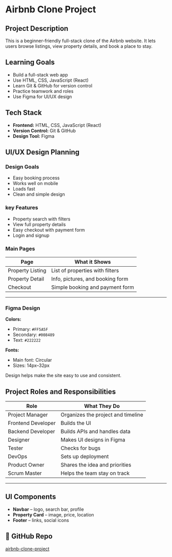 
#  Airbnb Clone Project

## Project Description

This is a beginner-friendly full-stack clone of the Airbnb website. It lets users browse listings, view property details, and book a place to stay.


## Learning Goals

- Build a full-stack web app
- Use HTML, CSS, JavaScript (React)
- Learn Git & GitHub for version control
- Practice teamwork and roles
- Use Figma for UI/UX design



## Tech Stack

- **Frontend:** HTML, CSS, JavaScript (React)
- **Version Control:** Git & GitHub
- **Design Tool:** Figma


## UI/UX Design Planning

### Design Goals

- Easy booking process  
- Works well on mobile  
- Loads fast  
- Clean and simple design  

### key Features

- Property search with filters  
- View full property details  
- Easy checkout with payment form  
- Login and signup



### Main Pages

| Page                 | What it Shows                         |
|----------------------|----------------------------------------|
| Property Listing     | List of properties with filters        |
| Property Detail      | Info, pictures, and booking form       |
| Checkout             | Simple booking and payment form        |

---

### Figma Design

**Colors:**
- Primary: `#FF5A5F`
- Secondary: `#008489`
- Text: `#222222`

**Fonts:**
- Main font: Circular
- Sizes: 14px–32px

Design helps make the site easy to use and consistent.


## Project Roles and Responsibilities

| Role               | What They Do                         |
|--------------------|---------------------------------------|
| Project Manager    | Organizes the project and timeline    |
| Frontend Developer | Builds the UI                         |
| Backend Developer  | Builds APIs and handles data          |
| Designer           | Makes UI designs in Figma             |
| Tester             | Checks for bugs                       |
| DevOps             | Sets up deployment                    |
| Product Owner      | Shares the idea and priorities        |
| Scrum Master       | Helps the team stay on track          |

---

## UI Components

- **Navbar** – logo, search bar, profile
- **Property Card** – image, price, location
- **Footer** – links, social icons



## 📂 GitHub Repo

[airbnb-clone-project](https://github.com/Faith-Meli/airbnb-clone-project/edit/main/README.md)

